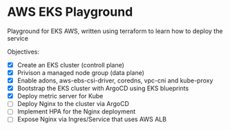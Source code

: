 # AWS EKS Playground
Playground for EKS AWS, written using terraform to learn how to deploy the service

Objectives:
 - [x] Create an EKS cluster (controll plane)
 - [x] Privison a managed node group (data plane)
 - [x] Enable adons, aws-ebs-csi-driver, coredns, vpc-cni and kube-proxy
 - [x] Bootstrap the EKS cluster with ArgoCD using EKS blueprints
 - [x] Deploy metric server for Kube
 - [ ] Deploy Nginx to the cluster via ArgoCD
 - [ ] Implement HPA for the Nginx deployment 
 - [ ] Expose Nginx via Ingres/Service that uses AWS ALB